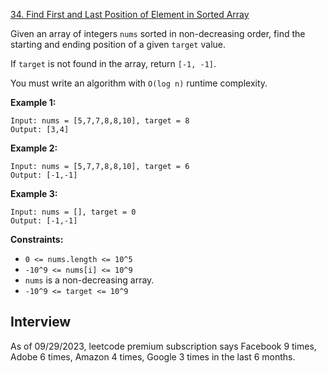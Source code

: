 [34. Find First and Last Position of Element in Sorted Array](https://leetcode.com/problems/find-first-and-last-position-of-element-in-sorted-array/)

Given an array of integers `nums` sorted in non-decreasing order, find the starting and ending position of a given `target` value.

If `target` is not found in the array, return `[-1, -1]`.

You must write an algorithm with `O(log n)` runtime complexity.

**Example 1:**
```
Input: nums = [5,7,7,8,8,10], target = 8
Output: [3,4]
```

**Example 2:**
```
Input: nums = [5,7,7,8,8,10], target = 6
Output: [-1,-1]
```

**Example 3:**
```
Input: nums = [], target = 0
Output: [-1,-1]
```

**Constraints:**
* `0 <= nums.length <= 10^5`
* `-10^9 <= nums[i] <= 10^9`
* `nums` is a non-decreasing array.
* `-10^9 <= target <= 10^9`

## Interview
As of 09/29/2023, leetcode premium subscription says Facebook 9 times, Adobe 6 times, Amazon 4 times, Google 3 times in the last 6 months.
